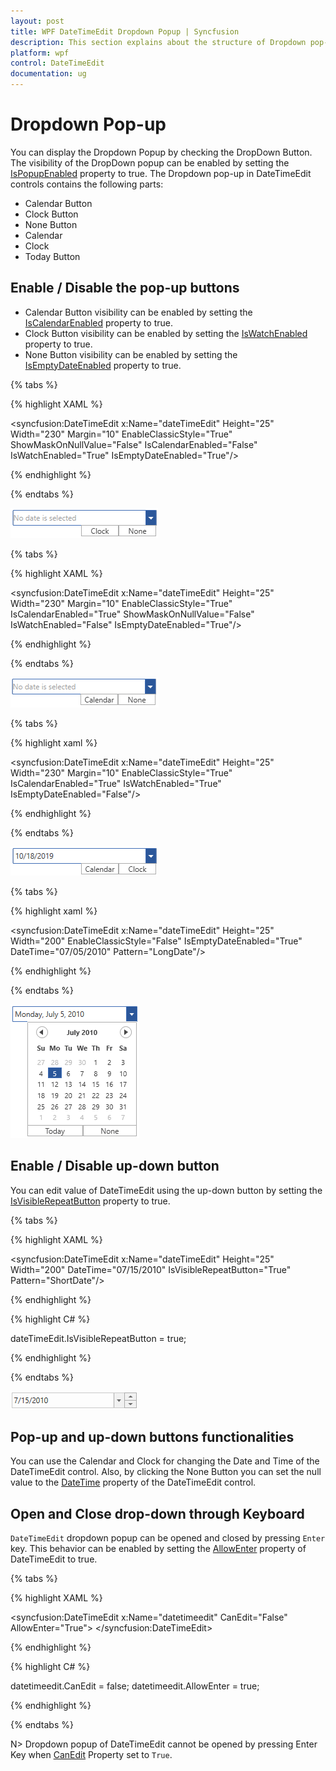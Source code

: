 ```yaml
---
layout: post
title: WPF DateTimeEdit Dropdown Popup | Syncfusion
description: This section explains about the structure of Dropdown pop-up and its basic functionalities in DateTimeEdit control.
platform: wpf
control: DateTimeEdit
documentation: ug
---
```


# Dropdown Pop-up

You can display the Dropdown Popup by checking the DropDown Button. The visibility of the DropDown popup can be enabled by setting the [IsPopupEnabled](https://help.syncfusion.com/cr/cref_files/wpf/Syncfusion.Shared.Wpf~Syncfusion.Windows.Shared.DateTimeBase~IsPopupEnabled.html) property to true. The Dropdown pop-up in DateTimeEdit controls contains the following parts:

* Calendar Button
* Clock Button
* None Button
* Calendar
* Clock
* Today Button

## Enable / Disable the pop-up buttons

* Calendar Button visibility can be enabled by setting the [IsCalendarEnabled](https://help.syncfusion.com/cr/cref_files/wpf/Syncfusion.Shared.Wpf~Syncfusion.Windows.Shared.DateTimeBase~IsCalendarEnabled.html) property to true. 
* Clock Button visibility can be enabled by setting the [IsWatchEnabled](https://help.syncfusion.com/cr/cref_files/wpf/Syncfusion.Shared.Wpf~Syncfusion.Windows.Shared.DateTimeBase~IsWatchEnabled.html) property to true. 
* None Button visibility can be enabled by setting the [IsEmptyDateEnabled](https://help.syncfusion.com/cr/cref_files/wpf/Syncfusion.Shared.Wpf~Syncfusion.Windows.Shared.DateTimeBase~IsEmptyDateEnabled.html) property to true.

{% tabs %}

{% highlight XAML %}

<syncfusion:DateTimeEdit x:Name="dateTimeEdit" Height="25" Width="230" Margin="10" EnableClassicStyle="True" ShowMaskOnNullValue="False" IsCalendarEnabled="False" IsWatchEnabled="True" IsEmptyDateEnabled="True"/>

{% endhighlight %}

{% endtabs %}

![Disabled the calendar button in WPF DateTimeEdit](Dropdown-Popup_images/wpf-datetimeedit-disabled-calendar-button.png)

{% tabs %}

{% highlight XAML %}

<syncfusion:DateTimeEdit x:Name="dateTimeEdit" Height="25" Width="230" Margin="10" EnableClassicStyle="True"  IsCalendarEnabled="True" ShowMaskOnNullValue="False" IsWatchEnabled="False" IsEmptyDateEnabled="True"/>

{% endhighlight  %}

{% endtabs %}

![Disabled the clock button in WPF DateTimeEdit](Dropdown-Popup_images/wpf-datetimeedit-disabled-clock-button.png)

{% tabs %}

{% highlight xaml %}

<syncfusion:DateTimeEdit x:Name="dateTimeEdit" Height="25" Width="230" Margin="10" EnableClassicStyle="True" IsCalendarEnabled="True" IsWatchEnabled="True" IsEmptyDateEnabled="False"/>

{% endhighlight %}

{% endtabs %}

![Disabled the none button in WPF DateTimeEdit](Dropdown-Popup_images/wpf-datetimeedit-disabled-none-button.png)

{% tabs %}

{% highlight xaml %}

<syncfusion:DateTimeEdit x:Name="dateTimeEdit" Height="25" Width="200" EnableClassicStyle="False" IsEmptyDateEnabled="True"  DateTime="07/05/2010" Pattern="LongDate"/>

{% endhighlight  %}

{% endtabs %}

![WPF DateTimeEdit with Calendar](Dropdown-Popup_images/wpf-datetimeedit-calendar.png)

## Enable / Disable up-down button

You can edit value of DateTimeEdit using the up-down button by setting the [IsVisibleRepeatButton](https://help.syncfusion.com/cr/cref_files/wpf/Syncfusion.Shared.Wpf~Syncfusion.Windows.Shared.DateTimeBase~IsVisibleRepeatButton.html) property to true. 

{% tabs %}

{% highlight XAML %}

<!--Setting ShortDate Pattern-->
<syncfusion:DateTimeEdit x:Name="dateTimeEdit" Height="25" Width="200" DateTime="07/15/2010" IsVisibleRepeatButton="True" Pattern="ShortDate"/>

{% endhighlight %}

{% highlight C# %}

dateTimeEdit.IsVisibleRepeatButton = true;

{% endhighlight %}

{% endtabs %}

![WPF DateTimeEdit up-down button](Getting-Started_images/wpf-datetimeedit-up-down-button.png)

## Pop-up and up-down buttons functionalities

You can use the Calendar and Clock for changing the Date and Time of the DateTimeEdit control. Also, by clicking the None Button you can set the null value to the [DateTime](https://help.syncfusion.com/cr/wpf/Syncfusion.Shared.Wpf~Syncfusion.Windows.Shared.DateTimeEdit~DateTime.html) property of the DateTimeEdit control. 

## Open and Close drop-down through Keyboard

`DateTimeEdit` dropdown popup can be opened and closed by pressing `Enter` key. This behavior can be enabled by setting the [AllowEnter](https://help.syncfusion.com/cr/wpf/Syncfusion.Shared.Wpf~Syncfusion.Windows.Shared.DateTimeEdit~AllowEnter.html) property of DateTimeEdit to true.

{% tabs %}

{% highlight XAML %}

<syncfusion:DateTimeEdit x:Name="datetimeedit" CanEdit="False" AllowEnter="True">
</syncfusion:DateTimeEdit>

{% endhighlight %}

{% highlight C# %}

datetimeedit.CanEdit = false;
datetimeedit.AllowEnter = true;

{% endhighlight %}

{% endtabs %}

N> Dropdown popup of DateTimeEdit cannot be opened by pressing Enter Key when [CanEdit](https://help.syncfusion.com/cr/cref_files/wpf/Syncfusion.Shared.Wpf~Syncfusion.Windows.Shared.DateTimeBase~CanEdit.html) Property set to `True`.
